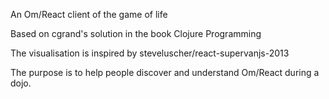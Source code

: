 An Om/React client of the game of life

Based on cgrand's solution in the book Clojure Programming

The visualisation is inspired by steveluscher/react-supervanjs-2013

The purpose is to help people discover and understand Om/React during a dojo.
